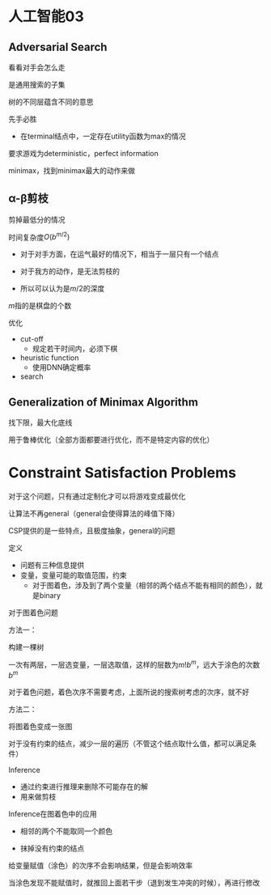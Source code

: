 # 人工智能03

## Adversarial Search

看看对手会怎么走

是通用搜索的子集

树的不同层蕴含不同的意思

先手必胜

- 在terminal结点中，一定存在utility函数为max的情况

要求游戏为deterministic，perfect information

minimax，找到minimax最大的动作来做

## α-β剪枝

剪掉最低分的情况

时间复杂度$O(b^{m/2})$

- 对于对手方面，在运气最好的情况下，相当于一层只有一个结点

- 对于我方的动作，是无法剪枝的
- 所以可以认为是$m/2$的深度

$m$指的是棋盘的个数

优化

- cut-off
  - 规定若干时间内，必须下棋
- heuristic function
  - 使用DNN确定概率
- search

## Generalization of Minimax Algorithm

找下限，最大化底线

用于鲁棒优化（全部方面都要进行优化，而不是特定内容的优化）

# Constraint Satisfaction Problems

对于这个问题，只有通过定制化才可以将游戏变成最优化

让算法不再general（general会使得算法的峰值下降）

CSP提供的是一些特点，且极度抽象，general的问题

定义

- 问题有三种信息提供
- 变量，变量可能的取值范围，约束
  - 对于图着色，涉及到了两个变量（相邻的两个结点不能有相同的颜色），就是binary

对于图着色问题

方法一：

构建一棵树

一次有两层，一层选变量，一层选取值，这样的层数为$m!b^{m}$，远大于涂色的次数$b^{m}$

对于着色问题，着色次序不需要考虑，上面所说的搜索树考虑的次序，就不好

方法二：

将图着色变成一张图

对于没有约束的结点，减少一层的遍历（不管这个结点取什么值，都可以满足条件）

Inference

- 通过约束进行推理来删除不可能存在的解
- 用来做剪枝

Inference在图着色中的应用

- 相邻的两个不能取同一个颜色

- 抹掉没有约束的结点

给变量赋值（涂色）的次序不会影响结果，但是会影响效率

当涂色发现不能赋值时，就推回上面若干步（退到发生冲突的时候），再进行修改